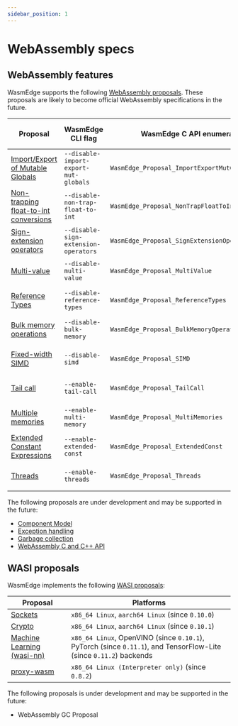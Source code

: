 ```yaml
---
sidebar_position: 1
---
```


# WebAssembly specs

## WebAssembly features

WasmEdge supports the following [WebAssembly proposals](https://github.com/WebAssembly/proposals). These proposals are likely to become official WebAssembly specifications in the future.

| Proposal | WasmEdge CLI flag | WasmEdge C API enumeration | Default turning on | Interpreter mode | AOT mode |
| --- | --- | --- | --- | --- | --- |
| [Import/Export of Mutable Globals][] | `--disable-import-export-mut-globals` | `WasmEdge_Proposal_ImportExportMutGlobals` | ✓ (since `0.8.2`) | ✓ | ✓ |
| [Non-trapping float-to-int conversions][] | `--disable-non-trap-float-to-int` | `WasmEdge_Proposal_NonTrapFloatToIntConversions` | ✓ (since `0.8.2`) | ✓ | ✓ |
| [Sign-extension operators][] | `--disable-sign-extension-operators` | `WasmEdge_Proposal_SignExtensionOperators` | ✓ (since `0.8.2`) | ✓ | ✓ |
| [Multi-value][] | `--disable-multi-value` | `WasmEdge_Proposal_MultiValue` | ✓ (since `0.8.2`) | ✓ | ✓ |
| [Reference Types][] | `--disable-reference-types` | `WasmEdge_Proposal_ReferenceTypes` | ✓ (since `0.8.2`) | ✓ | ✓ |
| [Bulk memory operations][] | `--disable-bulk-memory` | `WasmEdge_Proposal_BulkMemoryOperations` | ✓ (since `0.8.2`) | ✓ | ✓ |
| [Fixed-width SIMD][] | `--disable-simd` | `WasmEdge_Proposal_SIMD` | ✓ (since `0.9.0`) | ✓ (since `0.8.2`) | ✓ (since `0.8.2`) |
| [Tail call][] | `--enable-tail-call` | `WasmEdge_Proposal_TailCall` |  | ✓ (since `0.10.0`) | ✓ (since `0.10.0`) |
| [Multiple memories][] | `--enable-multi-memory` | `WasmEdge_Proposal_MultiMemories` |  | ✓ (since `0.9.1`) | ✓ (since `0.9.1`) |
| [Extended Constant Expressions][] | `--enable-extended-const` | `WasmEdge_Proposal_ExtendedConst` |  | ✓ (since `0.10.0`) | ✓ (since `0.10.0`) |
| [Threads][] | `--enable-threads` | `WasmEdge_Proposal_Threads` |  | ✓ (since `0.10.1`) | ✓ (since `0.10.1`) |

The following proposals are under development and may be supported in the future:

- [Component Model][]
- [Exception handling][]
- [Garbage collection][]
- [WebAssembly C and C++ API][]

[Import/Export of Mutable Globals]: https://github.com/WebAssembly/mutable-global
[Non-trapping float-to-int conversions]: https://github.com/WebAssembly/nontrapping-float-to-int-conversions
[Sign-extension operators]: https://github.com/WebAssembly/sign-extension-ops
[Multi-value]: https://github.com/WebAssembly/multi-value
[Reference Types]: https://github.com/WebAssembly/reference-types
[Bulk memory operations]: https://github.com/WebAssembly/bulk-memory-operations
[Fixed-width SIMD]: https://github.com/webassembly/simd
[Tail call]: https://github.com/WebAssembly/tail-call
[Multiple memories]: https://github.com/WebAssembly/multi-memory
[Extended Constant Expressions]: https://github.com/WebAssembly/extended-const
[Threads]: https://github.com/webassembly/threads
[Component Model]: https://github.com/WebAssembly/component-model
[Exception handling]: https://github.com/WebAssembly/exception-handling
[Garbage collection]: https://github.com/WebAssembly/gc
[WebAssembly C and C++ API]: https://github.com/WebAssembly/wasm-c-api

## WASI proposals

WasmEdge implements the following [WASI proposals](https://github.com/WebAssembly/WASI/blob/main/Proposals.md):

| Proposal | Platforms |
| --- | --- |
| [Sockets][] | `x86_64 Linux`, `aarch64 Linux` (since `0.10.0`) |
| [Crypto][] | `x86_64 Linux`, `aarch64 Linux` (since `0.10.1`) |
| [Machine Learning (wasi-nn)][] | `x86_64 Linux`, OpenVINO (since `0.10.1`), PyTorch (since `0.11.1`), and TensorFlow-Lite (since `0.11.2`) backends |
| [proxy-wasm][] | `x86_64 Linux (Interpreter only)` (since `0.8.2`) |

The following proposals is under development and may be supported in the future:

- WebAssembly GC Proposal

[Sockets]: https://github.com/WebAssembly/wasi-sockets
[Crypto]: https://github.com/WebAssembly/wasi-crypto
[Machine Learning (wasi-nn)]: https://github.com/WebAssembly/wasi-nn
[proxy-wasm]: https://github.com/proxy-wasm/spec
